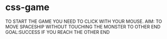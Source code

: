 # css-game
TO START THE GAME YOU NEED TO CLICK WITH YOUR MOUSE.
AIM: TO MOVE SPACESHIP WITHOUT TOUCHING THE MONSTER TO OTHER END
GOAL:SUCCESS IF YOU REACH THE OTHER END


